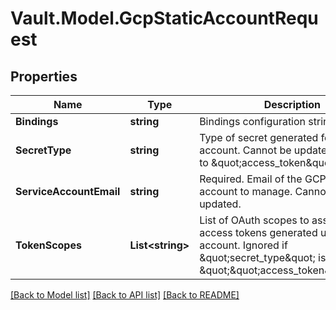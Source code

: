 # Vault.Model.GcpStaticAccountRequest

## Properties

Name | Type | Description | Notes
------------ | ------------- | ------------- | -------------
**Bindings** | **string** | Bindings configuration string. | [optional] 
**SecretType** | **string** | Type of secret generated for this account. Cannot be updated. Defaults to \&quot;access_token\&quot; | [optional] [default to "access_token"]
**ServiceAccountEmail** | **string** | Required. Email of the GCP service account to manage. Cannot be updated. | [optional] 
**TokenScopes** | **List&lt;string&gt;** | List of OAuth scopes to assign to access tokens generated under this account. Ignored if \&quot;secret_type\&quot; is not \&quot;\&quot;access_token\&quot;\&quot; | [optional] 

[[Back to Model list]](../README.md#documentation-for-models) [[Back to API list]](../README.md#documentation-for-api-endpoints) [[Back to README]](../README.md)

